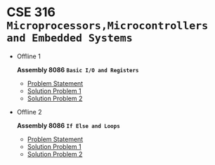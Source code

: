 # **CSE 316 `Microprocessors,Microcontrollers and Embedded Systems`**
 
 - Offline 1
  
    **Assembly 8086** **`Basic I/O and Registers`**
   - [Problem Statement](Offline/Offline%201/Offline_1_Specification.pdf)
   - [Solution Problem 1](Offline/Offline%201/problem1.asm)
   - [Solution Problem 2](Offline/Offline%201/problem2.asm)
  
 - Offline 2 
  
    **Assembly 8086** **`If Else and Loops`**
   - [Problem Statement](Offline/Offline%202/Offline_2_Specification.pdf)
   - [Solution Problem 1](Offline/Offline%202/problem1.asm)
   - [Solution Problem 2](Offline/Offline%202/problem2.asm)